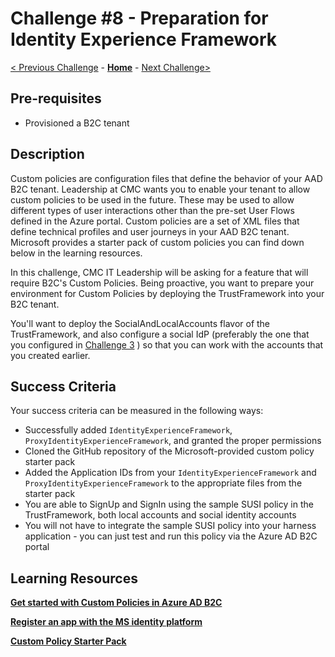 # Challenge \#8 - Preparation for Identity Experience Framework

[< Previous Challenge](./07-admin-graph.md) - **[Home](../readme.md)** - [Next Challenge>](./09-custom-policy.md)

## Pre-requisites

- Provisioned a B2C tenant

## Description

Custom policies are configuration files that define the behavior of your AAD B2C tenant. Leadership at CMC wants you to enable your tenant to allow custom policies to be used in the future. These may be used to allow different types of user interactions other than the pre-set User Flows defined in the Azure portal. Custom policies are a set of XML files that define technical profiles and user journeys in your AAD B2C tenant. Microsoft provides a starter pack of custom policies you can find down below in the learning resources.

In this challenge, CMC IT Leadership will be asking for a feature that will require B2C's Custom Policies. Being proactive, you want to prepare your environment for Custom Policies by deploying the TrustFramework into your B2C tenant.

You'll want to deploy the SocialAndLocalAccounts flavor of the TrustFramework, and also configure a social IdP (preferably the one that you configured in [Challenge 3](./03-external-idp.md) ) so that you can work with the accounts that you created earlier.


## Success Criteria

Your success criteria can be measured in the following ways:

- Successfully added `IdentityExperienceFramework`, `ProxyIdentityExperienceFramework`, and granted the proper permissions
- Cloned the GitHub repository of the Microsoft-provided custom policy starter pack
- Added the Application IDs from your `IdentityExperienceFramework` and `ProxyIdentityExperienceFramework` to the appropriate files from the starter pack
- You are able to SignUp and SignIn using the sample SUSI policy in the TrustFramework, both local accounts and social identity accounts
- You will not have to integrate the sample SUSI policy into your harness application - you can just test and run this policy via the Azure AD B2C portal

## Learning Resources

**[Get started with Custom Policies in Azure AD B2C](https://docs.microsoft.com/en-us/azure/active-directory-b2c/custom-policy-get-started)**

**[Register an app with the MS identity platform](https://docs.microsoft.com/en-us/azure/active-directory/develop/quickstart-register-app#register-a-new-application-using-the-azure-portal)**

**[Custom Policy Starter Pack](https://github.com/Azure-Samples/active-directory-b2c-custom-policy-starterpack)**

